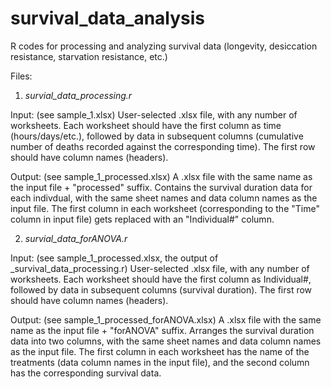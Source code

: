 # survival_data_analysis
R codes for processing and analyzing survival data (longevity, desiccation resistance, starvation resistance, etc.)

Files:
1) _survial_data_processing.r_ 

Input: (see sample_1.xlsx)
User-selected .xlsx file, with any number of worksheets. Each worksheet should have the first column as time (hours/days/etc.), followed by data in subsequent columns (cumulative number of deaths recorded against the corresponding time). The first row should have column names (headers). 

Output: (see sample_1_processed.xlsx)
A .xlsx file with the same name as the input file + "processed" suffix. Contains the survival duration data for each indivdual, with the same sheet names and data column names as the input file. The first column in each worksheet (corresponding to the "Time" column in input file) gets replaced with an "Individual#" column.
 

2) _survial_data_forANOVA.r_ 

Input: (see sample_1_processed.xlsx, the output of _survival_data_processing.r)
User-selected .xlsx file, with any number of worksheets. Each worksheet should have the first column as Individual#, followed by data in subsequent columns (survival duration). The first row should have column names (headers). 

Output: (see sample_1_processed_forANOVA.xlsx)
A .xlsx file with the same name as the input file + "forANOVA" suffix. Arranges the survival duration data into two columns, with the same sheet names and data column names as the input file. The first column in each worksheet has the name of the treatments (data column names in the input file), and the second column has the corresponding survival data.
